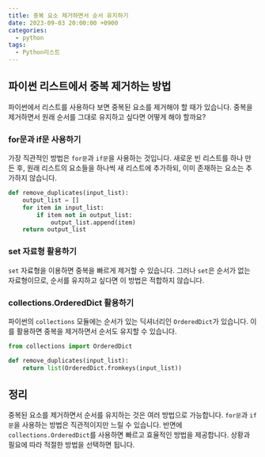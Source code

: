 ```yaml
---
title: 중복 요소 제거하면서 순서 유지하기
date: 2023-09-03 20:00:00 +0900
categories:
  - python
tags:
  - Python리스트
---
```


## 파이썬 리스트에서 중복 제거하는 방법

파이썬에서 리스트를 사용하다 보면 중복된 요소를 제거해야 할 때가 있습니다. 중복을 제거하면서 원래 순서를 그대로 유지하고 싶다면 어떻게 해야 할까요?

### for문과 if문 사용하기

가장 직관적인 방법은 `for문`과 `if문`을 사용하는 것입니다. 새로운 빈 리스트를 하나 만든 후, 원래 리스트의 요소들을 하나씩 새 리스트에 추가하되, 이미 존재하는 요소는 추가하지 않습니다.

```python
def remove_duplicates(input_list):
    output_list = []
    for item in input_list:
        if item not in output_list:
            output_list.append(item)
    return output_list
```

### set 자료형 활용하기

`set` 자료형을 이용하면 중복을 빠르게 제거할 수 있습니다. 그러나 `set`은 순서가 없는 자료형이므로, 순서를 유지하고 싶다면 이 방법은 적합하지 않습니다.

### collections.OrderedDict 활용하기

파이썬의 `collections` 모듈에는 순서가 있는 딕셔너리인 `OrderedDict`가 있습니다. 이를 활용하면 중복을 제거하면서 순서도 유지할 수 있습니다.

```python
from collections import OrderedDict

def remove_duplicates(input_list):
    return list(OrderedDict.fromkeys(input_list))
```

## 정리

중복된 요소를 제거하면서 순서를 유지하는 것은 여러 방법으로 가능합니다. `for문`과 `if문`을 사용하는 방법은 직관적이지만 느릴 수 있습니다. 반면에 `collections.OrderedDict`를 사용하면 빠르고 효율적인 방법을 제공합니다. 상황과 필요에 따라 적절한 방법을 선택하면 됩니다.